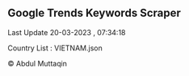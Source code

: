 

## Google Trends Keywords Scraper 
 
Last Update 20-03-2023 , 07:34:18

Country List :
VIETNAM.json



© Abdul Muttaqin 
